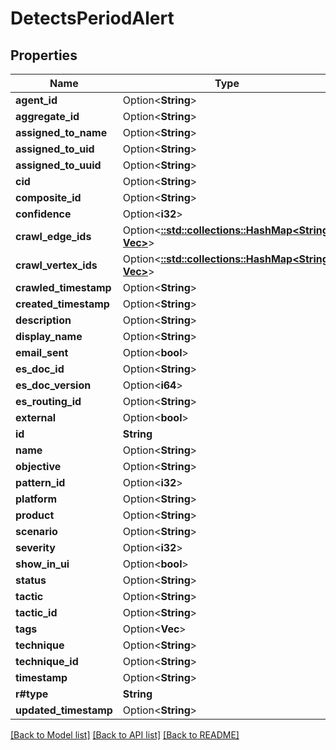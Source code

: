 # DetectsPeriodAlert

## Properties

Name | Type | Description | Notes
------------ | ------------- | ------------- | -------------
**agent_id** | Option<**String**> |  | [optional]
**aggregate_id** | Option<**String**> |  | [optional]
**assigned_to_name** | Option<**String**> |  | [optional]
**assigned_to_uid** | Option<**String**> |  | [optional]
**assigned_to_uuid** | Option<**String**> |  | [optional]
**cid** | Option<**String**> |  | [optional]
**composite_id** | Option<**String**> |  | [optional]
**confidence** | Option<**i32**> |  | [optional]
**crawl_edge_ids** | Option<[**::std::collections::HashMap<String, Vec<String>>**](array.md)> |  | [optional]
**crawl_vertex_ids** | Option<[**::std::collections::HashMap<String, Vec<String>>**](array.md)> |  | [optional]
**crawled_timestamp** | Option<**String**> |  | [optional]
**created_timestamp** | Option<**String**> |  | [optional]
**description** | Option<**String**> |  | [optional]
**display_name** | Option<**String**> |  | [optional]
**email_sent** | Option<**bool**> |  | [optional]
**es_doc_id** | Option<**String**> |  | [optional]
**es_doc_version** | Option<**i64**> |  | [optional]
**es_routing_id** | Option<**String**> |  | [optional]
**external** | Option<**bool**> |  | [optional]
**id** | **String** |  |
**name** | Option<**String**> |  | [optional]
**objective** | Option<**String**> |  | [optional]
**pattern_id** | Option<**i32**> |  | [optional]
**platform** | Option<**String**> |  | [optional]
**product** | Option<**String**> |  | [optional]
**scenario** | Option<**String**> |  | [optional]
**severity** | Option<**i32**> |  | [optional]
**show_in_ui** | Option<**bool**> |  | [optional]
**status** | Option<**String**> |  | [optional]
**tactic** | Option<**String**> |  | [optional]
**tactic_id** | Option<**String**> |  | [optional]
**tags** | Option<**Vec<String>**> |  | [optional]
**technique** | Option<**String**> |  | [optional]
**technique_id** | Option<**String**> |  | [optional]
**timestamp** | Option<**String**> |  | [optional]
**r#type** | **String** |  |
**updated_timestamp** | Option<**String**> |  | [optional]

[[Back to Model list]](../README.md#documentation-for-models) [[Back to API list]](../README.md#documentation-for-api-endpoints) [[Back to README]](../README.md)
